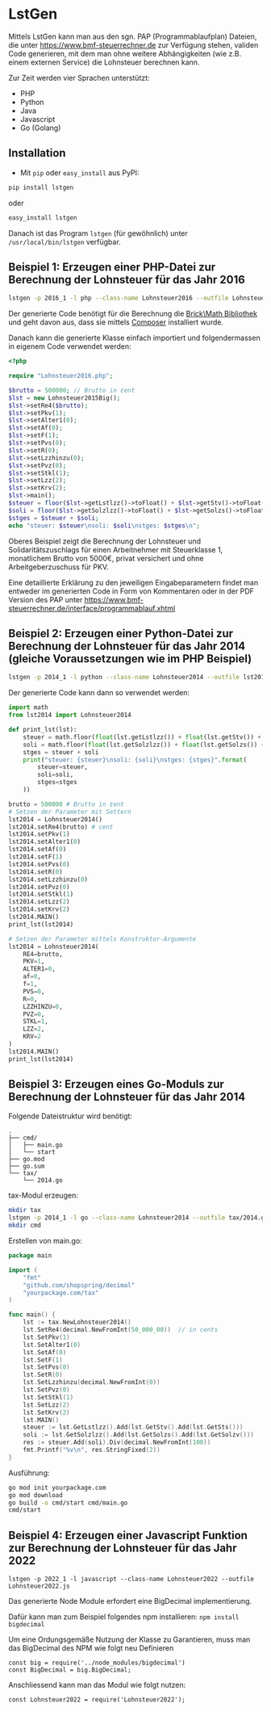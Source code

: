# LstGen

Mittels LstGen kann man aus den sgn. PAP (Programmablaufplan) Dateien, die
unter https://www.bmf-steuerrechner.de zur Verfügung stehen, validen Code
generieren, mit dem man ohne weitere Abhängigkeiten (wie z.B. einem externen
Service) die Lohnsteuer berechnen kann.

Zur Zeit werden vier Sprachen unterstützt:
* PHP
* Python
* Java
* Javascript
* Go (Golang)

## Installation
* Mit `pip` oder `easy_install` aus PyPI:
```bash
pip install lstgen
```
oder
```bash
easy_install lstgen
```
Danach ist das Program `lstgen` (für gewöhnlich)  unter `/usr/local/bin/lstgen`
verfügbar.

## Beispiel 1: Erzeugen einer PHP-Datei zur Berechnung der Lohnsteuer für das Jahr 2016
```bash
lstgen -p 2016_1 -l php --class-name Lohnsteuer2016 --outfile Lohnsteuer2016.php
```
Der generierte Code benötigt für die Berechnung die [Brick\Math Bibliothek](https://github.com/brick/math)
und geht davon aus, dass sie mittels [Composer](https://getcomposer.org/) installiert wurde.

Danach kann die generierte Klasse einfach importiert und folgendermassen in eigenem Code verwendet werden:
```php
<?php

require "Lohnsteuer2016.php";

$brutto = 500000; // Brutto in ¢ent
$lst = new Lohnsteuer2015Big();
$lst->setRe4($brutto);
$lst->setPkv(1);
$lst->setAlter1(0);
$lst->setAf(0);
$lst->setF(1);
$lst->setPvs(0);
$lst->setR(0);
$lst->setLzzhinzu(0);
$lst->setPvz(0);
$lst->setStkl(1);
$lst->setLzz(2);
$lst->setKrv(2);
$lst->main();
$steuer = floor($lst->getLstlzz()->toFloat() + $lst->getStv()->toFloat() + $lst->getSts()->toFloat());
$soli = floor($lst->getSolzlzz()->toFloat() + $lst->getSolzs()->toFloat() + $lst->getSolzv()->toFloat()) / 100;
$stges = $steuer + $soli;
echo "steuer: $steuer\nsoli: $soli\nstges: $stges\n";
```
Oberes Beispiel zeigt die Berechnung der Lohnsteuer und Solidaritätszuschlags für einen Arbeitnehmer
mit Steuerklasse 1, monatlichem Brutto von 5000€, privat versichert und ohne Arbeitgeberzuschuss für PKV.

Eine detaillierte Erklärung zu den jeweiligen Eingabeparametern findet man entweder im generierten Code in
Form von Kommentaren oder in der PDF Version des PAP unter https://www.bmf-steuerrechner.de/interface/programmablauf.xhtml

## Beispiel 2: Erzeugen einer Python-Datei zur Berechnung der Lohnsteuer für das Jahr 2014 (gleiche Voraussetzungen wie im PHP Beispiel)
```bash
lstgen -p 2014_1 -l python --class-name Lohnsteuer2014 --outfile lst2014.py
```

Der generierte Code kann dann so verwendet werden:
```python
import math
from lst2014 import Lohnsteuer2014

def print_lst(lst):
    steuer = math.floor(float(lst.getLstlzz()) + float(lst.getStv()) + float(lst.getSts())) / 100.0
    soli = math.floor(float(lst.getSolzlzz()) + float(lst.getSolzs()) + float(lst.getSolzv())) / 100
    stges = steuer + soli
    print("steuer: {steuer}\nsoli: {soli}\nstges: {stges}".format(
        steuer=steuer,
        soli=soli,
        stges=stges
    ))

brutto = 500000 # Brutto in ¢ent
# Setzen der Parameter mit Settern
lst2014 = Lohnsteuer2014()
lst2014.setRe4(brutto) # cent
lst2014.setPkv(1)
lst2014.setAlter1(0)
lst2014.setAf(0)
lst2014.setF(1)
lst2014.setPvs(0)
lst2014.setR(0)
lst2014.setLzzhinzu(0)
lst2014.setPvz(0)
lst2014.setStkl(1)
lst2014.setLzz(2)
lst2014.setKrv(2)
lst2014.MAIN()
print_lst(lst2014)

# Setzen der Parameter mittels Konstruktor-Argumente
lst2014 = Lohnsteuer2014(
    RE4=brutto,
    PKV=1,
    ALTER1=0,
    af=0,
    f=1,
    PVS=0,
    R=0,
    LZZHINZU=0,
    PVZ=0,
    STKL=1,
    LZZ=2,
    KRV=2
)
lst2014.MAIN()
print_lst(lst2014)

```

## Beispiel 3: Erzeugen eines Go-Moduls zur Berechnung der Lohnsteuer für das Jahr 2014

Folgende Dateistruktur wird benötigt:

```
.
├── cmd/
│   ├── main.go
│   └── start
├── go.mod
├── go.sum
└── tax/
    └── 2014.go
```

tax-Modul erzeugen:

```bash
mkdir tax
lstgen -p 2014_1 -l go --class-name Lohnsteuer2014 --outfile tax/2014.go
mkdir cmd
```

Erstellen von main.go:

```go
package main

import (
	"fmt"
	"github.com/shopspring/decimal"
	"yourpackage.com/tax"
)

func main() {
	lst := tax.NewLohnsteuer2014()
	lst.SetRe4(decimal.NewFromInt(50_000_00))  // in cents
	lst.SetPkv(1)
	lst.SetAlter1(0)
	lst.SetAf(0)
	lst.SetF(1)
	lst.SetPvs(0)
	lst.SetR(0)
	lst.SetLzzhinzu(decimal.NewFromInt(0))
	lst.SetPvz(0)
	lst.SetStkl(1)
	lst.SetLzz(2)
	lst.SetKrv(2)
	lst.MAIN()
	steuer := lst.GetLstlzz().Add(lst.GetStv().Add(lst.GetSts()))
	soli := lst.GetSolzlzz().Add(lst.GetSolzs().Add(lst.GetSolzv()))
	res := steuer.Add(soli).Div(decimal.NewFromInt(100))
	fmt.Printf("%v\n", res.StringFixed(2))
}

```

Ausführung:

```bash
go mod init yourpackage.com
go mod download
go build -o cmd/start cmd/main.go
cmd/start
```

## Beispiel 4: Erzeugen einer Javascript Funktion zur Berechnung der Lohnsteuer für das Jahr 2022

```lstgen -p 2022_1 -l javascript --class-name Lohnsteuer2022 --outfile Lohnsteuer2022.js```

Das generierte Node Module erfordert eine BigDecimal implementierung.

Dafür kann man zum Beispiel folgendes npm installieren: `npm install bigdecimal`

Um eine Ordungsgemäße Nutzung der Klasse zu Garantieren, muss man das BigDecimal des NPM wie folgt neu Definieren

```
const big = require('../node_modules/bigdecimal')
const BigDecimal = big.BigDecimal;
```

Anschliessend kann man das Modul wie folgt nutzen:

```
const Lohnsteuer2022 = require('Lohnsteuer2022');
```
